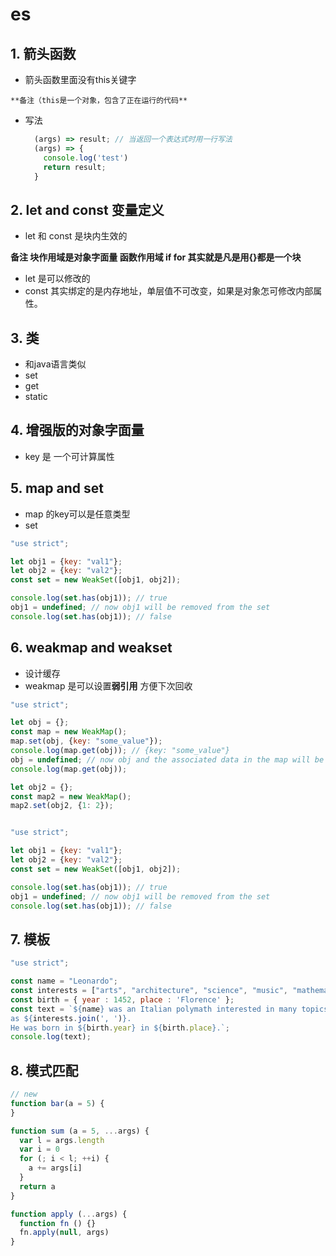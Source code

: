 # es 

## 1. 箭头函数
  -  箭头函数里面没有this关键字

    **备注（this是一个对象，包含了正在运行的代码**
  - 写法
    ```javascript
      (args) => result; // 当返回一个表达式时用一行写法
      (args) => {
        console.log('test')
        return result;
      } 
    ```


## 2. let and const 变量定义
 - let 和 const 是块内生效的

 **备注 块作用域是对象字面量 函数作用域 if for 其实就是凡是用{}都是一个块**
 - let 是可以修改的
 - const 其实绑定的是内存地址，单层值不可改变，如果是对象怎可修改内部属性。

## 3. 类
- 和java语言类似
- set 
- get
- static

## 4. 增强版的对象字面量
- key 是 一个可计算属性

## 5. map and set
- map 的key可以是任意类型
- set 
```javascript
"use strict";

let obj1 = {key: "val1"};
let obj2 = {key: "val2"};
const set = new WeakSet([obj1, obj2]);

console.log(set.has(obj1)); // true
obj1 = undefined; // now obj1 will be removed from the set
console.log(set.has(obj1)); // false
```

## 6. weakmap and weakset
- 设计缓存
- weakmap 是可以设置**弱引用** 方便下次回收
```javascript
"use strict";

let obj = {};
const map = new WeakMap();
map.set(obj, {key: "some_value"});
console.log(map.get(obj)); // {key: "some_value"}
obj = undefined; // now obj and the associated data in the map will be cleaned up in the next gc cycle
console.log(map.get(obj));

let obj2 = {};
const map2 = new WeakMap();
map2.set(obj2, {1: 2});


"use strict";

let obj1 = {key: "val1"};
let obj2 = {key: "val2"};
const set = new WeakSet([obj1, obj2]);

console.log(set.has(obj1)); // true
obj1 = undefined; // now obj1 will be removed from the set
console.log(set.has(obj1)); // false
```


## 7. 模板
```javascript
"use strict";

const name = "Leonardo";
const interests = ["arts", "architecture", "science", "music", "mathematics"];
const birth = { year : 1452, place : 'Florence' };
const text = `${name} was an Italian polymath interested in many topics such
as ${interests.join(', ')}.
He was born in ${birth.year} in ${birth.place}.`;
console.log(text);
```


## 8. 模式匹配


```javascript
// new
function bar(a = 5) {
}

function sum (a = 5, ...args) {
  var l = args.length
  var i = 0
  for (; i < l; ++i) {
    a += args[i]
  }
  return a
}

function apply (...args) {
  function fn () {}
  fn.apply(null, args)
}
```

